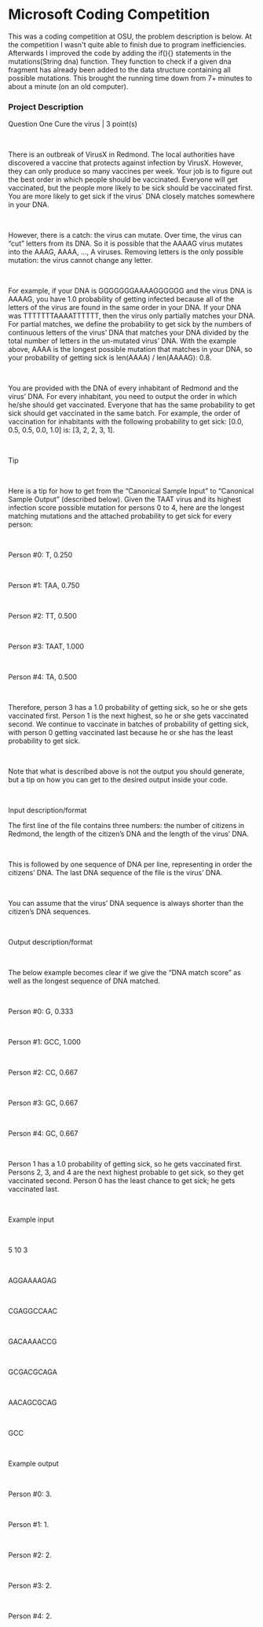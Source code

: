 <h1>Microsoft Coding Competition</h1>

<p>This was a coding competition at OSU, the problem description is below. At the competition I wasn't quite able to finish due to program inefficiencies. Afterwards I improved the code by adding the if(){} statements in the mutations(String dna) function. They function to check if a given dna fragment has already been added to the data structure containing all possible mutations. This brought the running time down from 7+ minutes to about a minute (on an old computer).</p>

<h3>Project Description</h3>
<p>Question One Cure the virus | 3 point(s)</p></br>

<p>There is an outbreak of VirusX in Redmond. The local authorities have discovered a vaccine that protects against infection by VirusX. However, they can only produce so many vaccines per week. Your job is to figure out the best order in which people should be vaccinated. Everyone will get vaccinated, but the people more likely to be sick should be vaccinated first. You are more likely to get sick if the virus` DNA closely matches somewhere in your DNA.</p></br>

<p>However, there is a catch: the virus can mutate. Over time, the virus can “cut” letters from its DNA. So it is possible that the AAAAG virus mutates into the AAAG, AAAA, …, A viruses. Removing letters is the only possible mutation: the virus cannot change any letter.</p></br>

<p>For example, if your DNA is GGGGGGGAAAAGGGGGG and the virus DNA is AAAAG, you have 1.0 probability of getting infected because all of the letters of the virus are found in the same order in your DNA. If your DNA was TTTTTTTAAAATTTTTT, then the virus only partially matches your DNA. For partial matches, we define the probability to get sick by the numbers of continuous letters of the virus’ DNA that matches your DNA divided by the total number of letters in the un-mutated virus’ DNA. With the example above, AAAA is the longest possible mutation that matches in your DNA, so your probability of getting sick is len(AAAA) / len(AAAAG): 0.8.</p></br>

<p>You are provided with the DNA of every inhabitant of Redmond and the virus’ DNA. For every inhabitant, you need to output the order in which he/she should get vaccinated. Everyone that has the same probability to get sick should get vaccinated in the same batch. For example, the order of vaccination for inhabitants with the following probability to get sick: [0.0, 0.5, 0.5, 0.0, 1.0] is: [3, 2, 2, 3, 1].</p></br>

<p>Tip</p></br>

<p>Here is a tip for how to get from the “Canonical Sample Input” to “Canonical Sample Output” (described below). Given the TAAT virus and its highest infection score possible mutation for persons 0 to 4, here are the longest matching mutations and the attached probability to get sick for every person:</p></br>

<p>Person #0: T, 0.250</p></br>
<p>Person #1: TAA, 0.750</p></br>
<p>Person #2: TT, 0.500</p></br>
<p>Person #3: TAAT, 1.000</p></br>
<p>Person #4: TA, 0.500</p></br>
<p>Therefore, person 3 has a 1.0 probability of getting sick, so he or she gets vaccinated first. Person 1 is the next highest, so he or she gets vaccinated second. We continue to vaccinate in batches of probability of getting sick, with person 0 getting vaccinated last because he or she has the least probability to get sick.</p></br>

<p>Note that what is described above is not the output you should generate, but a tip on how you can get to the desired output inside your code.</p></br>

<p>Input description/format</br>

<p>The first line of the file contains three numbers: the number of citizens in Redmond, the length of the citizen’s DNA and the length of the virus’ DNA.</p></br>

<p>This is followed by one sequence of DNA per line, representing in order the citizens’ DNA. The last DNA sequence of the file is the virus’ DNA.</p></br>

<p>You can assume that the virus’ DNA sequence is always shorter than the citizen’s DNA sequences.</p></br>

<p>Output description/format</p></br>

<p>The below example becomes clear if we give the “DNA match score” as well as the longest sequence of DNA matched.</p></br>

<p>Person #0: G, 0.333</p></br>
<p>Person #1: GCC, 1.000</p></br>
<p>Person #2: CC, 0.667</p></br>
<p>Person #3: GC, 0.667</p></br>
<p>Person #4: GC, 0.667</p></br>

<p>Person 1 has a 1.0 probability of getting sick, so he gets vaccinated first. Persons 2, 3, and 4 are the next highest probable to get sick, so they get vaccinated second. Person 0 has the least chance to get sick; he gets vaccinated last.</p></br>

<p>Example input</p></br>

<p>5 10 3</p></br>
<p>AGGAAAAGAG</p></br>
<p>CGAGGCCAAC</p></br>
<p>GACAAAACCG</p></br>
<p>GCGACGCAGA</p></br>
<p>AACAGCGCAG</p></br>
<p>GCC</p></br>

<p>Example output</p></br>

<p>Person #0: 3.</p></br>
<p>Person #1: 1.</p></br>
<p>Person #2: 2.</p></br>
<p>Person #3: 2.</p></br>
<p>Person #4: 2.</p>
